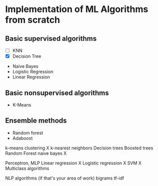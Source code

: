 # Implementation of ML Algorithms from scratch

## Basic supervised algorithms

- [ ] KNN
- [x] Decision Tree
- Naive Bayes
- Logistic Regression
- Linear Regression

## Basic nonsupervised algorithms

- K-Means

## Ensemble methods

- Random forest
- Adaboost

k-means clustering X
k-nearest neighbors
Decision trees
Boosted trees
Random Forest
naive bayes X

Perceptron, MLP
Linear regression X
Logistic regression X
SVM X
Multiclass algorithms

NLP algorithms (if that's your area of work)
bigrams
tf-idf
